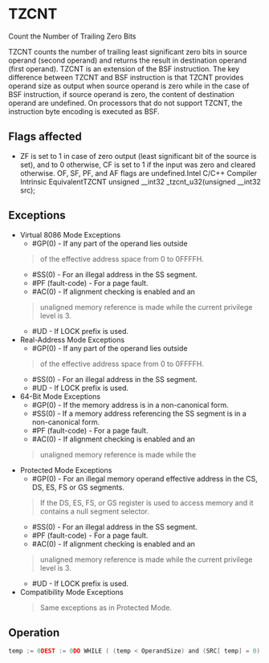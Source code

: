 # TZCNT

Count the Number of Trailing Zero Bits

TZCNT counts the number of trailing least significant zero bits in source operand (second operand) and returns the result in destination operand (first operand).
TZCNT is an extension of the BSF instruction.
The key difference between TZCNT and BSF instruction is that TZCNT provides operand size as output when source operand is zero while in the case of BSF instruction, if source operand is zero, the content of destination operand are undefined.
On processors that do not support TZCNT, the instruction byte encoding is executed as BSF.

## Flags affected

- ZF is set to 1 in case of zero output (least significant bit of the source is set), and to 0 otherwise, CF is set to 1 if the input was zero and cleared otherwise. OF, SF, PF, and AF flags are undefined.Intel C/C++ Compiler Intrinsic EquivalentTZCNT unsigned __int32 _tzcnt_u32(unsigned __int32 src);

## Exceptions

- Virtual 8086 Mode Exceptions
  - #GP(0) - If any part of the operand lies outside
  > of the effective address space from 0 to 0FFFFH.
  - #SS(0) - For an illegal address in the SS segment.
  - #PF (fault-code) - For a page fault.
  - #AC(0) - If alignment checking is enabled and an
  > unaligned memory reference is made while the 
  > current privilege level is 3.
  - #UD - If LOCK prefix is used.
- Real-Address Mode Exceptions
  - #GP(0) - If any part of the operand lies outside
  > of the effective address space from 0 to 0FFFFH.
  - #SS(0) - For an illegal address in the SS segment.
  - #UD - If LOCK prefix is used.
- 64-Bit Mode Exceptions
  - #GP(0) - If the memory address is in a non-canonical form.
  - #SS(0) - If a memory address referencing the SS segment is in a non-canonical form.
  - #PF (fault-code) - For a page fault.
  - #AC(0) - If alignment checking is enabled and an
  > unaligned memory reference is made while the 
- Protected Mode Exceptions
  - #GP(0) - For an illegal memory operand effective address in the CS, DS, ES, FS or GS segments.
  > If the DS, ES, FS, or GS register is used to access memory and it contains a null segment 
  > selector.
  - #SS(0) - For an illegal address in the SS segment.
  - #PF (fault-code) - For a page fault.
  - #AC(0) - If alignment checking is enabled and an
  > unaligned memory reference is made while the 
  > current privilege level is 3.
  - #UD - If LOCK prefix is used.
- Compatibility Mode Exceptions
  > Same exceptions as in Protected Mode.

## Operation

```C
temp := 0DEST := 0DO WHILE ( (temp < OperandSize) and (SRC[ temp] = 0) )temp := temp +1DEST := DEST+ 1ODIF DEST = OperandSizeCF := 1ELSECF := 0FIIF DEST = 0ZF := 1ELSEZF := 0FI
```
